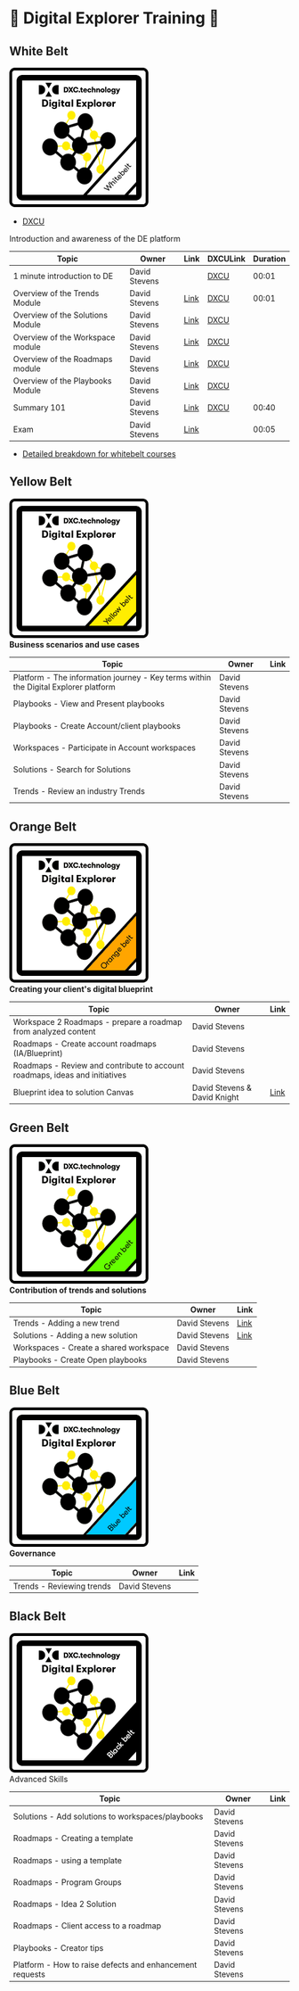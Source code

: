 # :construction: Digital Explorer Training :construction:

## White Belt
![](trainingBadges/whitebelt.jpg)<br>

- [DXCU](https://dxc.sabacloud.com/Saba/Web_spf/NA2PRD0005/app/shared;spf-url=common%2Flearningeventdetail%2Fcurra000000000004384)

Introduction and awareness of the DE platform

|Topic|Owner|Link|DXCULink|Duration|
|---|---|---|---|---|
|1 minute introduction to DE|David Stevens| |[DXCU](https://dxc.sabacloud.com/Saba/Web_spf/NA2PRD0005/common/ledetail/00054479) |00:01|
|Overview of the Trends Module| David Stevens|[Link](https://github.com/dxc-technology/dxc-digitalexplorer/blob/master/training/Trends/Trends100/readme.md)|[DXCU](https://dxc.sabacloud.com/Saba/Web_spf/NA2PRD0005/common/ledetail/00054453)|00:01|
|Overview of the Solutions Module| David Stevens|[Link](https://github.com/dxc-technology/dxc-digitalexplorer/tree/master/training/Solutions)|[DXCU](https://dxc.sabacloud.com/Saba/Web_spf/NA2PRD0005/common/ledetail/00054454)
|Overview of the Workspace module| David Stevens|[Link](https://github.com/dxc-technology/dxc-digitalexplorer/blob/master/training/Workspaces/readme.md)|[DXCU](https://dxc.sabacloud.com/Saba/Web_spf/NA2PRD0005/common/ledetail/00054455)
|Overview of the Roadmaps module| David Stevens|[Link](https://github.com/dxc-technology/dxc-digitalexplorer/blob/master/training/Roadmaps/RoadmapOverview.md)|[DXCU](https://dxc.sabacloud.com/Saba/Web_spf/NA2PRD0005/common/ledetail/00054469)
|Overview of the Playbooks Module| David Stevens|[Link](https://github.com/dxc-technology/dxc-digitalexplorer/blob/master/training/Playbooks/PlaybookOverview.md)|[DXCU](https://dxc.sabacloud.com/Saba/Web_spf/NA2PRD0005/common/ledetail/00054446)
|Summary 101| David Stevens|[Link](https://github.com/dxc-technology/dxc-digitalexplorer/blob/master/training/101/DXCDE101.md)|[DXCU](https://dxc.sabacloud.com/Saba/Web_spf/NA2PRD0005/common/ledetail/00054446)|00:40|
|Exam|David Stevens|[Link](examQuestions.md)||00:05|

- [Detailed breakdown for whitebelt courses](DXCUWhiteBeltCourses.md)

## Yellow Belt

![](trainingBadges/YellowBelt.png)<br>
**Business scenarios and use cases**

|Topic|Owner|Link
|---|---|---|
|Platform - The information journey - Key terms within the Digital Explorer platform|David Stevens|
|Playbooks - View and Present playbooks|David Stevens|
|Playbooks - Create Account/client playbooks|David Stevens|
|Workspaces - Participate in Account workspaces|David Stevens|
|Solutions -  Search for Solutions|David Stevens|
|Trends - Review an industry Trends|David Stevens|


## Orange Belt
![](trainingBadges/OrangeBelt.png)<br>
**Creating your client's digital blueprint**

|Topic|Owner|Link
|---|---|---|
|Workspace 2 Roadmaps - prepare a roadmap from analyzed content|David Stevens|
|Roadmaps - Create account roadmaps (IA/Blueprint)|David Stevens|
|Roadmaps -  Review and contribute to account roadmaps, ideas and initiatives|David Stevens|
|Blueprint idea to solution Canvas|David Stevens & David Knight|[Link](https://github.com/dxc-technology/dxc-digitalexplorer/blob/master/training/Roadmaps/Idea2Solution.md)


## Green Belt
![](trainingBadges/GreenBelt.png)<br>
**Contribution of trends and solutions**

|Topic|Owner|Link
|---|---|---|
|Trends - Adding a new trend|David Stevens|[Link](https://github.com/dxc-technology/dxc-digitalexplorer/blob/master/training/Trends/ContributingTrends/readme.md)
|Solutions - Adding a new solution|David Stevens|[Link](https://github.com/dxc-technology/dxc-digitalexplorer/tree/master/training/Solutions/SubmittingSolutions)
|Workspaces - Create a shared workspace|David Stevens|
|Playbooks - Create Open playbooks|David Stevens|


## Blue Belt
![](trainingBadges/BlueBelt.png)<br>
**Governance**

|Topic|Owner|Link
|---|---|---|
|Trends - Reviewing trends|David Stevens|



## Black Belt
![](trainingBadges/BlackBelt.png)<br>
Advanced Skills

|Topic|Owner|Link
|---|---|---|
|Solutions - Add solutions to workspaces/playbooks|David Stevens|
|Roadmaps - Creating a template|David Stevens|
|Roadmaps - using a template|David Stevens|
|Roadmaps - Program Groups|David Stevens|
|Roadmaps - Idea 2 Solution|David Stevens|
|Roadmaps - Client access to a roadmap|David Stevens|
|Playbooks - Creator tips|David Stevens|
|Platform - How to raise defects and enhancement requests|David Stevens|
